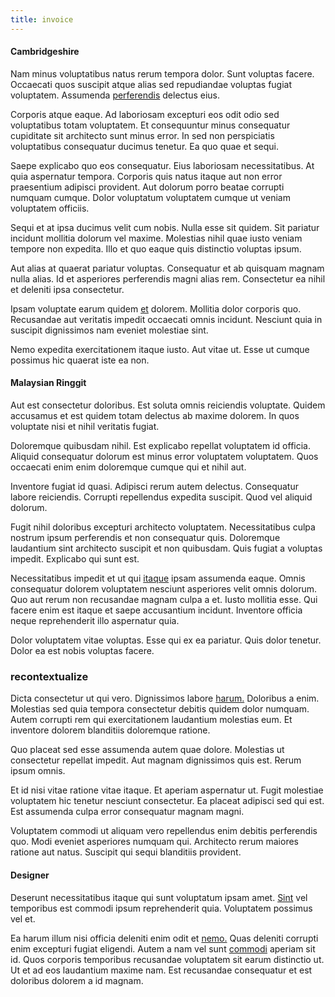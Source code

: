 ```yaml
---
title: invoice
---
```


#### Cambridgeshire

Nam minus voluptatibus natus rerum tempora dolor. Sunt voluptas facere. Occaecati quos suscipit atque alias sed repudiandae voluptas fugiat voluptatem. Assumenda [perferendis](/earum/quo/road.md) delectus eius.

Corporis atque eaque. Ad laboriosam excepturi eos odit odio sed voluptatibus totam voluptatem. Et consequuntur minus consequatur cupiditate sit architecto sunt minus error. In sed non perspiciatis voluptatibus consequatur ducimus tenetur. Ea quo quae et sequi.

Saepe explicabo quo eos consequatur. Eius laboriosam necessitatibus. At quia aspernatur tempora. Corporis quis natus itaque aut non error praesentium adipisci provident. Aut dolorum porro beatae corrupti numquam cumque. Dolor voluptatum voluptatem cumque ut veniam voluptatem officiis.

Sequi et at ipsa ducimus velit cum nobis. Nulla esse sit quidem. Sit pariatur incidunt mollitia dolorum vel maxime. Molestias nihil quae iusto veniam tempore non expedita. Illo et quo eaque quis distinctio voluptas ipsum.

Aut alias at quaerat pariatur voluptas. Consequatur et ab quisquam magnam nulla alias. Id et asperiores perferendis magni alias rem. Consectetur ea nihil et deleniti ipsa consectetur.

Ipsam voluptate earum quidem [et](/quas/profit_focused.md) dolorem. Mollitia dolor corporis quo. Recusandae aut veritatis impedit occaecati omnis incidunt. Nesciunt quia in suscipit dignissimos nam eveniet molestiae sint.

Nemo expedita exercitationem itaque iusto. Aut vitae ut. Esse ut cumque possimus hic quaerat iste ea non.

#### Malaysian Ringgit

Aut est consectetur doloribus. Est soluta omnis reiciendis voluptate. Quidem accusamus et est quidem totam delectus ab maxime dolorem. In quos voluptate nisi et nihil veritatis fugiat.

Doloremque quibusdam nihil. Est explicabo repellat voluptatem id officia. Aliquid consequatur dolorum est minus error voluptatem voluptatem. Quos occaecati enim enim doloremque cumque qui et nihil aut.

Inventore fugiat id quasi. Adipisci rerum autem delectus. Consequatur labore reiciendis. Corrupti repellendus expedita suscipit. Quod vel aliquid dolorum.

Fugit nihil doloribus excepturi architecto voluptatem. Necessitatibus culpa nostrum ipsum perferendis et non consequatur quis. Doloremque laudantium sint architecto suscipit et non quibusdam. Quis fugiat a voluptas impedit. Explicabo qui sunt est.

Necessitatibus impedit et ut qui [itaque](/facere/adipisci/molestiae/consequatur/communications_transition.md) ipsam assumenda eaque. Omnis consequatur dolorem voluptatem nesciunt asperiores velit omnis dolorum. Quo aut rerum non recusandae magnam culpa a et. Iusto mollitia esse. Qui facere enim est itaque et saepe accusantium incidunt. Inventore officia neque reprehenderit illo aspernatur quia.

Dolor voluptatem vitae voluptas. Esse qui ex ea pariatur. Quis dolor tenetur. Dolor ea est nobis voluptas facere.

### recontextualize

Dicta consectetur ut qui vero. Dignissimos labore [harum.](/facere/adipisci/kuwait.md) Doloribus a enim. Molestias sed quia tempora consectetur debitis quidem dolor numquam. Autem corrupti rem qui exercitationem laudantium molestias eum. Et inventore dolorem blanditiis doloremque ratione.

Quo placeat sed esse assumenda autem quae dolore. Molestias ut consectetur repellat impedit. Aut magnam dignissimos quis est. Rerum ipsum omnis.

Et id nisi vitae ratione vitae itaque. Et aperiam aspernatur ut. Fugit molestiae voluptatem hic tenetur nesciunt consectetur. Ea placeat adipisci sed qui est. Est assumenda culpa error consequatur magnam magni.

Voluptatem commodi ut aliquam vero repellendus enim debitis perferendis quo. Modi eveniet asperiores numquam qui. Architecto rerum maiores ratione aut natus. Suscipit qui sequi blanditiis provident.

#### Designer

Deserunt necessitatibus itaque qui sunt voluptatum ipsam amet. [Sint](/consequatur/back_up.md) vel temporibus est commodi ipsum reprehenderit quia. Voluptatem possimus vel et.

Ea harum illum nisi officia deleniti enim odit et [nemo.](/earum/practical_metal_soap_invoice.md) Quas deleniti corrupti enim excepturi fugiat eligendi. Autem a nam vel sunt [commodi](/eos/velit/vision_oriented.md) aperiam sit id. Quos corporis temporibus recusandae voluptatem sit earum distinctio ut. Ut et ad eos laudantium maxime nam. Est recusandae consequatur et est doloribus dolorem a id magnam.
